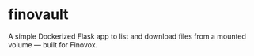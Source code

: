 # finovault
A simple Dockerized Flask app to list and download files from a mounted volume — built for Finovox.
